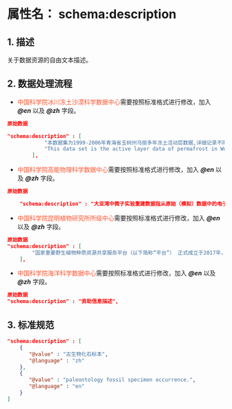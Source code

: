 # 属性名： schema:description

## 1. 描述
关于数据资源的自由文本描述。

## 2. 数据处理流程

  * <font color="#fc5531">中国科学院冰川冻土沙漠科学数据中心</font>需要按照标准格式进行修改，加入 ___@en___ 以及 ___@zh___ 字段。

```json
原始数据

"schema:description" : [
            "本数据集为1999-2006年青海省玉树州乌丽多年冻土活动层数据,详细记录不同深度的土壤温度数据。SOIL T为土壤温度，单位为摄氏度（℃）WATER为土壤水分，单位为%。数据由布设的活动层观测探头测得，由数采取得原始数据，人工收集整理。",
            "This data set is the active layer data of permafrost in Wuli, Yushu prefecture, Qinghai Province from 1999 to 2006. The unit of soil moisture is centigrade. The data is measured by the active layer observation probe, and the original data is obtained by data acquisition, which is collected manually."
        ],
``` 
* <font color="#fc5531">中国科学院高能物理科学数据中心</font>需要按照标准格式进行修改，加入 ___@en___ 以及 ___@zh___ 字段。
```json
原始数据

    "schema:description" : "大亚湾中微子实验重建数据指从原始（模拟）数据中的电子学信号出发，通过计算还原出事例物理信息（如能量、位置等）的过程，所生成的重建数据用于随后的物理分析。",

``` 

* <font color="#fc5531">中国科学院昆明植物研究所所级中心</font>需要按照标准格式进行修改，加入 ___@en___ 以及 ___@zh___ 字段。
```json
原始数据
"schema:description" : [
        "国家重要野生植物种质资源共享服务平台（以下简称“平台”） 正式成立于2017年，依托中国科学院昆明植物研究所建设和运行，以中国科学院重大科技基础设施——中国西南野生生物种质资源库为核心，在全国范围内积极吸纳从事野生植物种质资源收集保存的相关单位，围绕国家战略需求持续开展重要野生植物种质资源的标准化收集、整理、保存工作；承接科技计划项目实施所形成的科技资源的汇交、整理和保存任务；开展野生植物种质资源的社会共享，面向各类科技创新活动提供公共服务，开展科学普及，根据创新需求整合资源开展定制服务；建设和维护在线服务系统，开展野生植物种质资源管理与共享服务应用技术研究；建立健全国家平台科技资源质量控制体系，保证科技资源的准确性和可用性。开展资源国际交流合作，参加相关国际学术组织，维护国家利益与安全。"
    ],

``` 


* <font color="#fc5531">中国科学院海洋科学数据中心</font>需要按照标准格式进行修改，加入 ___@en___ 以及 ___@zh___ 字段。
```json
原始数据
"schema:description" : "资助信息描述",
``` 

## 3. 标准规范
```json
"schema:description" : [
    {
       "@value" : "古生物化石标本", 
       "@language" : "zh"
    }, 
    {
       "@value" : "paleontology fossil specimen occurrence.", 
       "@language" : "en"
    }
]
``` 